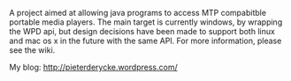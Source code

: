 A project aimed at allowing java programs to access MTP compabitble portable media players. The main target is currently windows, by wrapping the WPD api, but design decisions have been made to support both linux and mac os x in the future with the same API.
For more information, please see the wiki.

My blog:
http://pieterderycke.wordpress.com/